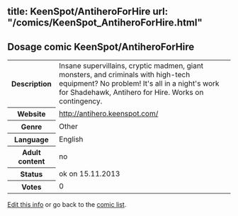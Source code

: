 title: KeenSpot/AntiheroForHire
url: "/comics/KeenSpot_AntiheroForHire.html"
---
Dosage comic KeenSpot/AntiheroForHire
-----------------------------------------

<p id="msg"></p>
<script type="text/javascript">
if (window.location.search === '?edit_info_mail=sent_ok') {
  var elem = document.getElementById("msg");
  elem.innerHTML = 'Edited information sucessfully sent for review, which is usually done daily. Thanks!';
  elem.className = 'ok';
}
</script>
<table class="comicinfo">
<tr>
<th>Description</th><td>Insane supervillains, cryptic madmen, giant monsters, and criminals with high-tech equipment? No problem! It's all in a night's work for Shadehawk, Antihero for Hire. Works on contingency.</td>
</tr>
<tr>
<th>Website</th><td><a href="http://antihero.keenspot.com/">http://antihero.keenspot.com/</a></td>
</tr>
<tr>
<th>Genre</th><td>Other</td>
</tr>
<tr>
<th>Language</th><td>English</td>
</tr>
<tr>
<th>Adult content</th><td>no</td>
</tr>
<tr>
<th>Status</th><td>ok on 15.11.2013</td>
</tr>
<tr>
<th>Votes</th><td>0</td>
</tr>
</table>

[Edit this info](KeenSpot_AntiheroForHire_edit.html) or go back to the [comic list](../comic-index.html).
